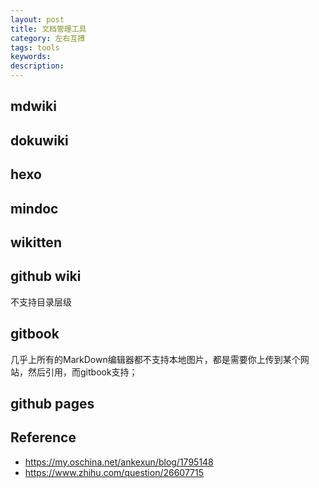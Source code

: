 ```yaml
---
layout: post
title: 文档管理工具
category: 左右互搏
tags: tools
keywords: 
description: 
---
```


## mdwiki

## dokuwiki

## hexo

## mindoc

## wikitten

## github wiki

不支持目录层级

## gitbook

几乎上所有的MarkDown编辑器都不支持本地图片，都是需要你上传到某个网站，然后引用，而gitbook支持；

## github pages

## Reference

* <https://my.oschina.net/ankexun/blog/1795148>
* <https://www.zhihu.com/question/26607715>
